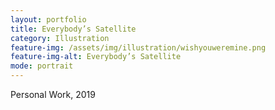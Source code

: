 ```yaml
---
layout: portfolio
title: Everybody’s Satellite
category: Illustration
feature-img: /assets/img/illustration/wishyouweremine.png
feature-img-alt: Everybody’s Satellite
mode: portrait
---
```


Personal Work, 2019
